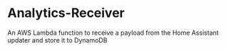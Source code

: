 # Analytics-Receiver
An AWS Lambda function to receive a payload from the Home Assistant updater and store it to DynamoDB

